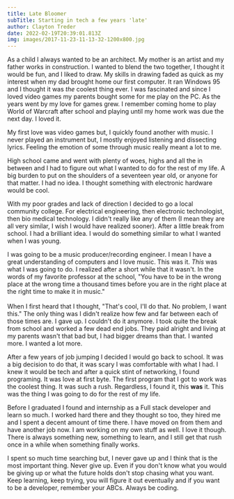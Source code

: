 ```yaml
---
title: Late Bloomer
subTitle: Starting in tech a few years 'late'
author: Clayton Treder
date: 2022-02-19T20:39:01.813Z
img: images/2017-11-23-11-13-32-1200x800.jpg
---
```

As a child I always wanted to be an architect. My mother is an artist and my father works in construction. I wanted to blend the two together, I thought it would be fun, and I liked to draw. My skills in drawing faded as quick as my interest when my dad brought home our first computer. It ran Windows 95 and I thought it was *the*  coolest thing ever. I was fascinated and since I loved video games my parents bought some for me play on the PC. As the years went by my love for games grew. I remember coming home to play World of Warcraft after school and playing until my home work was due the next day. I loved it. 

My first love was video games but, I quickly found another with music. I never played an instrument but, I mostly enjoyed listening and dissecting lyrics. Feeling the emotion of some through music really meant a lot to me. 

High school came and went with plenty of woes, highs and all the in between and I had to figure out what I wanted to do for the rest of my life. A big burden to put on the shoulders of a seventeen year old, or anyone for that matter. I had no idea. I thought something with electronic hardware would be cool. 

With my poor grades and lack of direction I decided to go a local community college. For electrical engineering, then electronic technologist, then bio medical technology. I didn't really like any of them (I mean they are all very similar, I wish I would have realized sooner). After a little break from school. I had a brilliant idea. I would do something similar to what I wanted when I was young.

I was going to be a music producer/recording engineer.  I mean I have a great understanding of computers and I love music. This was it. *This* was what I was going to do. I realized after a short while that it wasn't. In the words of my favorite professor at the school, "You have to be in the wrong place at the wrong time a thousand times before you are in the right place at the right time to make it in music."\
\
When I first heard that I thought, "That's cool, I'll do that. No problem, I want this." The only thing was I didn't realize how few and far between each of those times are. I gave up. I couldn't do it anymore. I took quite the break from school and worked a few dead end jobs. They paid alright and living at my parents wasn't that bad but, I had bigger dreams than that. I wanted more. I wanted a lot more. 

After a few years of job jumping I decided I would go back to school. It was a big decision to do that, it was scary I was comfortable with what I had. I knew it would be tech and after a quick stint of networking, I found programing. It was love at first byte. The first program that I got to work was the coolest thing. It was such a rush. Regardless, I found it, this **was** it. This was the thing I was going to do for the rest of my life.

Before I graduated I found and internship as a Full stack developer and learn so much. I worked hard there and they thought so too, they hired me and I spent a decent amount of time there. I have moved on from them and have another job now. I am working on my own stuff as well. I love it though. There is always something new, something to learn, and I still get that rush once in a while when something finally works.

I spent so much time searching but, I never gave up and I think that is the most important thing. Never give up. Even if you don't know what you would be giving up or what the future holds don't stop chasing what you want. Keep learning, keep trying, you will figure it out eventually and if you want to be a developer, remember your ABCs. Always be coding.